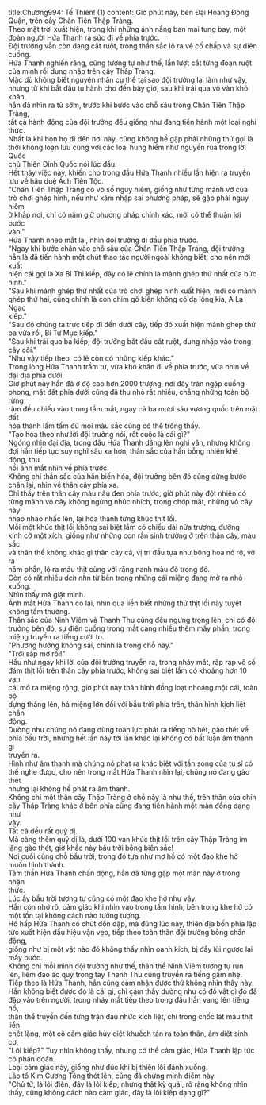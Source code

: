 title:Chương994: Tế Thiên! (1)
content:
Giờ phút này, bên Đại Hoang Đông Quận, trên cây Chân Tiên Thập Tràng.<br>Theo mặt trời xuất hiện, trong khi những ánh nắng ban mai tung bay, một<br>đoàn người Hứa Thanh ra sức đi về phía trước.<br>Đội trưởng vẫn còn đang cắt ruột, trong thần sắc lộ ra vẻ cố chấp và sự điên<br>cuồng.<br>Hứa Thanh nghiến răng, cũng tương tự như thế, lần lượt cắt từng đoạn ruột<br>của mình rồi dung nhập trên cây Thập Tràng.<br>Mặc dù không biết nguyên nhân cụ thể tại sao đội trưởng lại làm như vậy,<br>nhưng từ khi bắt đầu tu hành cho đến bây giờ, sau khi trải qua vô vàn khó khăn,<br>hắn đã nhìn ra từ sớm, trước khi bước vào chỗ sâu trong Chân Tiên Thập Tràng,<br>tất cả hành động của đội trưởng đều giống như đang tiến hành một loại nghi<br>thức.<br>Nhất là khi bọn họ đi đến nơi này, cũng không hề gặp phải những thứ gọi là<br>thời không loạn lưu cùng với các loại hung hiểm như nguyền rủa trong lời Quốc<br>chủ Thiên Đính Quốc nói lúc đầu.<br>Hết thảy việc này, khiến cho trong đầu Hứa Thanh nhiều lần hiện ra truyền<br>lưu về hậu duệ Ách Tiên Tộc.<br>"Chân Tiên Thập Tràng có vô số nguy hiểm, giống như từng mảnh vỡ của<br>trò chơi ghép hình, nếu như xâm nhập sai phương pháp, sẽ gặp phải nguy hiểm<br>ở khắp nơi, chỉ có nắm giữ phương pháp chính xác, mới có thể thuận lợi bước<br>vào."<br>Hứa Thanh nheo mắt lại, nhìn đội trưởng đi đầu phía trước.<br>"Ngay khi bước chân vào chỗ sâu của Chân Tiên Thập Tràng, đội trưởng<br>hẳn là đã tiến hành một chút thao tác người ngoài không biết, cho nên mới xuất<br>hiện cái gọi là Xa Bỉ Thi kiếp, đây có lẽ chính là mảnh ghép thứ nhất của bức<br>hình."<br>"Sau khi mảnh ghép thứ nhất của trò chơi ghép hình xuất hiện, mới có mảnh<br>ghép thứ hai, cũng chính là con chim gõ kiến không có da lông kia, A La Ngạc<br>kiếp."<br>"Sau đó chúng ta trực tiếp đi đến dưới cây, tiếp đó xuất hiện mảnh ghép thứ<br>ba vừa rồi, Bỉ Tư Mục kiếp."<br>"Sau khi trải qua ba kiếp, đội trưởng bắt đầu cắt ruột, dung nhập vào trong<br>cây cối."<br>"Như vậy tiếp theo, có lẽ còn có những kiếp khác."<br>Trong lòng Hứa Thanh trầm tư, vừa khó khăn đi về phía trước, vừa nhìn về<br>đại địa phía dưới.<br>Giờ phút này hắn đã ở độ cao hơn 2000 trượng, nơi đây tràn ngập cuồng<br>phong, mặt đất phía dưới cũng đã thu nhỏ rất nhiều, chẳng những toàn bộ rừng<br>rậm đều chiếu vào trong tầm mắt, ngay cả ba mươi sáu vương quốc trên mặt đất<br>hóa thành lấm tấm đủ mọi màu sắc cũng có thể trông thấy.<br>"Tạo hóa theo như lời đội trưởng nói, rốt cuộc là cái gì?"<br>Ngóng nhìn đại địa, trong đầu Hứa Thanh dâng lên nghi vấn, nhưng không<br>đợi hắn tiếp tục suy nghĩ sâu xa hơn, thần sắc của hắn bỗng nhiên khẽ động, thu<br>hồi ánh mắt nhìn về phía trước.<br>Không chỉ thần sắc của hắn biến hóa, đội trưởng bên đó cũng dừng bước<br>chân lại, nhìn về thân cây phía xa.<br>Chỉ thấy trên thân cây màu nâu đen phía trước, giờ phút này đột nhiên có<br>từng mảnh vỏ cây không ngừng nhúc nhích, trong chớp mắt, những vỏ cây này<br>nhao nhao nhấc lên, lại hóa thành từng khúc thịt lồi.<br>Mỗi một khúc thịt lồi không sai biệt lắm có chiều dài nửa trượng, đường<br>kính cỡ một xích, giống như những con rắn sinh trưởng ở trên thân cây, màu sắc<br>và thân thể không khác gì thân cây cả, vị trí đầu tựa như bông hoa nở rộ, vỡ ra<br>năm phần, lộ ra máu thịt cùng với răng nanh màu đỏ trong đó.<br>Còn có rất nhiều d*ch nh*n từ bên trong những cái miệng đang mở ra nhỏ<br>xuống.<br>Nhìn thấy mà giật mình.<br>Ánh mắt Hứa Thanh co lại, nhìn qua liền biết những thứ thịt lồi này tuyệt<br>không tầm thường.<br>Thần sắc của Ninh Viêm và Thanh Thu cũng đều ngưng trọng lên, chỉ có đội<br>trưởng bên đó, sự điên cuồng trong mắt càng nhiều thêm mấy phần, trong<br>miệng truyền ra tiếng cười to.<br>"Phương hướng không sai, chính là trong chỗ này."<br>"Trời sắp mở rồi!"<br>Hầu như ngay khi lời của đội trưởng truyền ra, trong nháy mắt, rập rạp vô số<br>đám thịt lồi trên thân cây phía trước, không sai biệt lắm có khoảng hơn 10 vạn<br>cái mở ra miệng rộng, giờ phút này thân hình đồng loạt nhoáng một cái, toàn bộ<br>dựng thẳng lên, há miệng lớn đối với bầu trời phía trên, thân hình kịch liệt chấn<br>động.<br>Dường như chúng nó đang dùng toàn lực phát ra tiếng hò hét, gào thét về<br>phía bầu trời, nhưng hết lần này tới lần khác lại không có bất luận âm thanh gì<br>truyền ra.<br>Hình như âm thanh mà chúng nó phát ra khác biệt với tần sóng của tu sĩ có<br>thể nghe được, cho nên trong mắt Hứa Thanh nhìn lại, chúng nó đang gào thét<br>nhưng lại không hề phát ra âm thanh.<br>Không chỉ một thân cây Thập Tràng ở chỗ này là như thế, trên thân của chín<br>cây Thập Tràng khác ở bốn phía cũng đang tiến hành một màn đồng dạng như<br>vậy.<br>Tất cả đều rất quỷ dị.<br>Mà càng thêm quỷ dị là, dưới 100 vạn khúc thịt lồi trên cây Thập Tràng im<br>lặng gào thét, giờ khắc này bầu trời bỗng biến sắc!<br>Nơi cuối cùng chỗ bầu trời, trong đó tựa như mơ hồ có một đạo khe hở<br>muốn hình thành.<br>Tâm thần Hứa Thanh chấn động, hắn đã từng gặp một màn này ở trong nhận<br>thức.<br>Lúc ấy bầu trời tương tự cũng có một đạo khe hở như vậy.<br>Hắn còn nhớ rõ, cảm giác khi nhìn vào trong tấm hình, bên trong khe hở có<br>một tồn tại không cách nào tưởng tượng.<br>Hô hấp Hứa Thanh có chút dồn dập, mà đúng lúc này, thiên địa bốn phía lập<br>tức xuất hiện dấu hiệu vặn vẹo, tiếp theo toàn thân đội trưởng bỗng chấn động,<br>giống như bị một vật nào đó không thấy nhìn oanh kích, bị đẩy lùi ngược lại<br>mấy bước.<br>Không chỉ mỗi mình đội trưởng như thế, thân thể Ninh Viêm tương tự run<br>lên, liêm đao ác quỷ trong tay Thanh Thu cũng truyền ra tiếng gầm nhẹ.<br>Tiếp theo là Hứa Thanh, hắn cũng cảm nhận được thứ không nhìn thấy này.<br>Hắn không biết được đó là cái gì, chỉ cảm thấy dường như có đồ vật gì đó đã<br>đập vào trên người, trong nháy mắt tiếp theo trong đầu hắn vang lên tiếng nổ,<br>thân thể truyền đến từng trận đau nhức kịch liệt, chỉ trong chốc lát máu thịt liền<br>chết lặng, một cỗ cảm giác hủy diệt khuếch tán ra toàn thân, ảm diệt sinh cơ.<br>"Lôi kiếp?" Tuy nhìn không thấy, nhưng có thể cảm giác, Hứa Thanh lập tức<br>có phán đoán.<br>Loại cảm giác này, giống như đúc khi bị thiên lôi đánh xuống.<br>Lão tổ Kim Cương Tông thét lên, cũng đã chứng minh điểm này.<br>"Chủ tử, là lôi điện, đây là lôi kiếp, nhưng thật kỳ quái, rõ ràng không nhìn<br>thấy, cũng không cách nào cảm giác, đây là lôi kiếp dạng gì?"